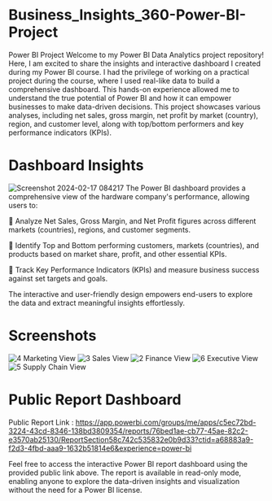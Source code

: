 # Business_Insights_360-Power-BI-Project
Power BI Project
Welcome to my Power BI Data Analytics project repository! Here, I am excited to share the insights and interactive dashboard I created during my Power BI course. I had the privilege of working on a practical project during the course, where I used real-like data to build a comprehensive dashboard. This hands-on experience allowed me to understand the true potential of Power BI and how it can empower businesses to make data-driven decisions. This project showcases various analyses, including net sales, gross margin, net profit by market (country), region, and customer level, along with top/bottom performers and key performance indicators (KPIs).

# Dashboard Insights
![Screenshot 2024-02-17 084217](https://github.com/VijayKumarVuyyala/Business_Insights_360-Power-BI-Project/assets/160216489/c4816a45-61e7-48fa-8612-e449b7d30c20)
The Power BI dashboard provides a comprehensive view of the hardware company's performance, allowing users to:

🔹 Analyze Net Sales, Gross Margin, and Net Profit figures across different markets (countries), regions, and customer segments.

🔹 Identify Top and Bottom performing customers, markets (countries), and products based on market share, profit, and other essential KPIs.

🔹 Track Key Performance Indicators (KPIs) and measure business success against set targets and goals.

The interactive and user-friendly design empowers end-users to explore the data and extract meaningful insights effortlessly.

# Screenshots
![4  Marketing View](https://github.com/VijayKumarVuyyala/Business_Insights_360-Power-BI-Project/assets/160216489/e2d6377a-2861-4a3b-8ad1-1ca0a1231eba)
![3  Sales View](https://github.com/VijayKumarVuyyala/Business_Insights_360-Power-BI-Project/assets/160216489/6124dca9-473b-4335-8497-af0a2c2f60b5)
![2  Finance View](https://github.com/VijayKumarVuyyala/Business_Insights_360-Power-BI-Project/assets/160216489/8882a248-b603-4db2-8b76-b5764054e4b6)
![6  Executive View](https://github.com/VijayKumarVuyyala/Business_Insights_360-Power-BI-Project/assets/160216489/6919be0e-43d5-4e9a-bc6b-15c7ac208523)
![5  Supply Chain View](https://github.com/VijayKumarVuyyala/Business_Insights_360-Power-BI-Project/assets/160216489/a776a474-a96a-4a40-836d-e2e2d7f8204e)

# Public Report Dashboard
Public Report Link : https://app.powerbi.com/groups/me/apps/c5ec72bd-3224-43cd-8346-138bd3809354/reports/76bed1ae-cb77-45ae-82c2-e3570ab25130/ReportSection58c742c535832e0b9d33?ctid=a68883a9-f2d3-4fbd-aaa9-1632b51814e6&experience=power-bi

Feel free to access the interactive Power BI report dashboard using the provided public link above. The report is available in read-only mode, enabling anyone to explore the data-driven insights and visualization without the need for a Power BI license.
